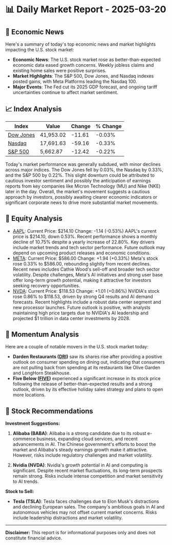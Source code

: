 # 📊 Daily Market Report - 2025-03-20

## 📰 Economic News

Here's a summary of today's top economic news and market highlights impacting the U.S. stock market:

- **Economic News**: The U.S. stock market rose as better-than-expected economic data eased growth concerns. Weekly jobless claims and existing home sales were positive surprises.
- **Market Highlights**: The S&P 500, Dow Jones, and Nasdaq indexes posted gains, with Meta Platforms leading the Nasdaq 100.
- **Major Events**: The Fed cut its 2025 GDP forecast, and ongoing tariff uncertainties continue to affect market sentiment.

## 📈 Index Analysis

| Index | Value | Change | % Change |
|-------|--------|---------|-----------|
| [Dow Jones](https://finance.yahoo.com/quote/%5EDJI) | 41,953.02 | -11.61 | -0.03% |
| [Nasdaq](https://finance.yahoo.com/quote/%5EIXIC) | 17,691.63 | -59.16 | -0.33% |
| [S&P 500](https://finance.yahoo.com/quote/%5EGSPC) | 5,662.87 | -12.42 | -0.22% |

Today's market performance was generally subdued, with minor declines across major indices. The Dow Jones fell by 0.03%, the Nasdaq by 0.33%, and the S&P 500 by 0.22%. This slight downturn could be attributed to cautious investor sentiment and possibly the anticipation of earnings reports from key companies like Micron Technology (MU) and Nike (NKE) later in the day. Overall, the market's movement suggests a cautious approach by investors, possibly awaiting clearer economic indicators or significant corporate news to drive more substantial market movements.

## 💼 Equity Analysis

- [AAPL](https://finance.yahoo.com/quote/AAPL): Current Price: $214.10
Change: -1.14 (-0.53%)
AAPL's current price is $214.10, down 0.53%. Recent performance shows a monthly decline of 10.75% despite a yearly increase of 22.80%. Key drivers include market trends and tech sector performance. Future outlook may depend on upcoming product releases and economic conditions.
- [META](https://finance.yahoo.com/quote/META): Current Price: $586.00
Change: +1.94 (+0.33%)
Meta's stock rose 0.33% to $586.00, rebounding slightly from recent declines. Recent news includes Cathie Wood's sell-off and broader tech sector volatility. Despite challenges, Meta's AI initiatives and strong user base offer long-term growth potential, making it attractive for investors seeking recovery opportunities.
- [NVDA](https://finance.yahoo.com/quote/NVDA): Current Price: $118.53
Change: +1.01 (+0.86%)
NVIDIA's stock rose 0.86% to $118.53, driven by strong Q4 results and AI demand forecasts. Recent highlights include a robust data center segment and new processor launches. Future outlook is positive, with analysts maintaining high price targets due to NVIDIA's AI leadership and projected $1 trillion in data center investments by 2028.

## 🚀 Momentum Analysis

Here are a couple of notable movers in the U.S. stock market today:

- **Darden Restaurants ([DRI](https://finance.yahoo.com/quote/DRI))** saw its shares rise after providing a positive outlook on consumer spending on dining out, indicating that consumers are not pulling back from spending at its restaurants like Olive Garden and LongHorn Steakhouse.
- **Five Below ([FIVE](https://finance.yahoo.com/quote/FIVE))** experienced a significant increase in its stock price following the release of better-than-expected results and a strong outlook, driven by its effective holiday sales strategy and plans to open more locations.

## 🎯 Stock Recommendations

**Investment Suggestions:**

1. **Alibaba (BABA)**: Alibaba is a strong candidate due to its robust e-commerce business, expanding cloud services, and recent advancements in AI. The Chinese government's efforts to boost the market and Alibaba's steady earnings growth make it attractive. However, risks include regulatory challenges and market volatility.

2. **Nvidia (NVDA)**: Nvidia's growth potential in AI and computing is significant. Despite recent market fluctuations, its long-term prospects remain strong. Risks include intense competition and market sensitivity to AI trends.

**Stock to Sell:**

- **Tesla (TSLA)**: Tesla faces challenges due to Elon Musk's distractions and declining European sales. The company's ambitious goals in AI and autonomous vehicles may not offset current market concerns. Risks include leadership distractions and market volatility.

---
**Disclaimer:** This report is for informational purposes only and does not constitute financial advice.